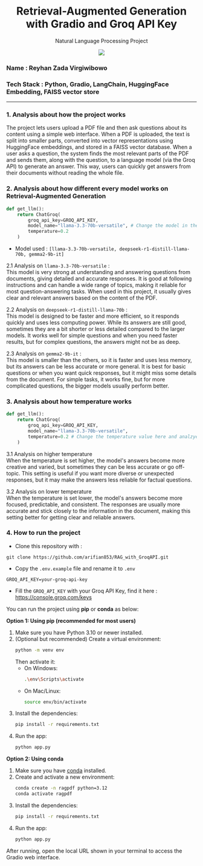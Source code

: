 <h1 align="center"> Retrieval-Augmented Generation with Gradio and Groq API Key</h1>
<p align="center"> Natural Language Processing Project</p>

<div align="center">

<img src="https://img.shields.io/badge/python-3670A0?style=for-the-badge&logo=python&logoColor=ffdd54">

</div>

### Name : Reyhan Zada Virgiwibowo
### Tech Stack : Python, Gradio, LangChain, HuggingFace Embedding, FAISS vector store

---

### 1. Analysis about how the project works
The project lets users upload a PDF file and then ask questions about its content using a simple web interface. When a PDF is uploaded, the text is split into smaller parts, converted into vector representations using HuggingFace embeddings, and stored in a FAISS vector database. When a user asks a question, the system finds the most relevant parts of the PDF and sends them, along with the question, to a language model (via the Groq API) to generate an answer. This way, users can quickly get answers from their documents without reading the whole file.

### 2. Analysis about how different every model works on Retrieval-Augmented Generation

```python
def get_llm():
    return ChatGroq(
        groq_api_key=GROQ_API_KEY,
        model_name="llama-3.3-70b-versatile", # Change the model in the code
        temperature=0.2
    )
```
- Model used : ```[llama-3.3-70b-versatile, deepseek-r1-distill-llama-70b, gemma2-9b-it]```

2.1 Analysis on ```llama-3.3-70b-versatile``` :  
This model is very strong at understanding and answering questions from documents, giving detailed and accurate responses. It is good at following instructions and can handle a wide range of topics, making it reliable for most question-answering tasks. When used in this project, it usually gives clear and relevant answers based on the content of the PDF.

2.2 Analysis on ```deepseek-r1-distill-llama-70b``` :  
This model is designed to be faster and more efficient, so it responds quickly and uses less computing power. While its answers are still good, sometimes they are a bit shorter or less detailed compared to the larger models. It works well for simple questions and when you need faster results, but for complex questions, the answers might not be as deep.

2.3 Analysis on ```gemma2-9b-it``` :  
This model is smaller than the others, so it is faster and uses less memory, but its answers can be less accurate or more general. It is best for basic questions or when you want quick responses, but it might miss some details from the document. For simple tasks, it works fine, but for more complicated questions, the bigger models usually perform better.

### 3. Analysis about how temperature works

```python
def get_llm():
    return ChatGroq(
        groq_api_key=GROQ_API_KEY,
        model_name="llama-3.3-70b-versatile",
        temperature=0.2 # Change the temperature value here and analzye
    )
```

3.1 Analysis on higher temperature  
When the temperature is set higher, the model's answers become more creative and varied, but sometimes they can be less accurate or go off-topic. This setting is useful if you want more diverse or unexpected responses, but it may make the answers less reliable for factual questions.

3.2 Analysis on lower temperature  
When the temperature is set lower, the model's answers become more focused, predictable, and consistent. The responses are usually more accurate and stick closely to the information in the document, making this setting better for getting clear and reliable answers.

### 4. How to run the project

- Clone this repository with : 

```git
git clone https://github.com/arifian853/RAG_with_GroqAPI.git
```

- Copy the ```.env.example``` file and rename it to ```.env```

```
GROQ_API_KEY=your-groq-api-key
```

- Fill the ```GROQ_API_KEY``` with your Groq API Key, find it here : https://console.groq.com/keys

You can run the project using **pip** or **conda** as below:

**Option 1: Using pip (recommended for most users)**

1. Make sure you have Python 3.10 or newer installed.
2. (Optional but recommended) Create a virtual environment:
   ```bash
   python -m venv env
   ```
   Then activate it:
   - On Windows:
     ```bash
     .\env\Scripts\activate
     ```
   - On Mac/Linux:
     ```bash
     source env/bin/activate
     ```
3. Install the dependencies:
   ```bash
   pip install -r requirements.txt
   ```
4. Run the app:
   ```bash
   python app.py
   ```

**Option 2: Using conda**

1. Make sure you have [conda](https://docs.conda.io/en/latest/miniconda.html) installed.
2. Create and activate a new environment:
   ```bash
   conda create -n ragpdf python=3.12
   conda activate ragpdf
   ```
3. Install the dependencies:
   ```bash
   pip install -r requirements.txt
   ```
4. Run the app:
   ```bash
   python app.py
   ```

After running, open the local URL shown in your terminal to access the Gradio web interface.
